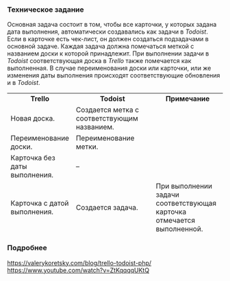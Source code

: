 <h3>Техническое задание</h3>
<p><span style="font-weight: 400;">Основная задача состоит в том, чтобы все карточки, у которых задана дата выполнения, автоматически создавались как задачи в <em>Todoist</em>. Если в карточке есть чек-лист, он должен создаться подзадачами в основной задаче. Каждая задача должна помечаться меткой с названием доски к которой принадлежит. При выполнении задачи в <em>Todoist</em> соответствующая доска в <em>Trello</em> также помечается как выполненная. В случае переименования доски или карточки, или же изменения даты выполнения происходят соответствующие обновления и в <em>Todoist</em>.</span></p>
<table style="width: 100%; height: 328px;">
<tbody>
<tr style="height: 24px;">
<td style="text-align: center; height: 24px; width: 21.3095%;"><b>Trello</b></td>
<td style="text-align: center; height: 24px; width: 43.3333%;"><b>Todoist</b></td>
<td style="text-align: center; height: 24px; width: 34.1667%;"><b>Примечание</b></td>
</tr>
<tr style="height: 24px;">
<td style="height: 24px; width: 21.3095%;">Новая доска.</td>
<td style="height: 24px; width: 43.3333%;">Создается метка с соответствующим названием.</td>
<td style="height: 24px; width: 34.1667%;"> </td>
</tr>
<tr style="height: 44px;">
<td style="height: 44px; width: 21.3095%;">Переименование доски.</td>
<td style="height: 44px; width: 43.3333%;">Переименование метки.</td>
<td style="height: 44px; width: 34.1667%;"> </td>
</tr>
<tr style="height: 44px;">
<td style="height: 44px; width: 21.3095%;">Карточка без даты выполнения.</td>
<td style="height: 44px; width: 43.3333%;">&#8211;</td>
<td style="height: 44px; width: 34.1667%;"> </td>
</tr>
<tr style="height: 64px;">
<td style="height: 64px; width: 21.3095%;">Карточка с датой выполнения.</td>
<td style="height: 64px; width: 43.3333%;">Создается задача.</td>
<td style="height: 64px; width: 34.1667%;">При выполнении задачи соответствующая карточка отмечается выполненной.</td>
</tr>
<tr style="height: 64px;">
<td style="height: 64px; width: 21.3095%;">Карточка с датой выполнения и чек-листом.</td>
<td style="height: 64px; width: 43.3333%;">Создается задача для карточки, как основная. Для пунктов чек-листа создаются вложенные задачи. </td>
<td style="height: 64px; width: 34.1667%;">При выполнении подзадачи отмечается соответствующий пункт в чек-листе.</td>
</tr>
<tr style="height: 64px;">
<td style="height: 64px; width: 21.3095%;">Переименование карточки или пункта чек-листа.</td>
<td style="height: 64px; width: 43.3333%;">Переименование задачи.</td>
<td style="height: 64px; width: 34.1667%;"> </td>
</tr>
<tr style="height: 64px;">
<td style="height: 64px; width: 21.3095%;">Изменение даты выполнения карточки.</td>
<td style="height: 64px; width: 43.3333%;">Изменения даты выполнения задачи.</td>
<td style="height: 64px; width: 34.1667%;"> </td>
</tr>
</tbody>
</table>

<h3>Подробнее</h3>
<a href="https://valerykoretsky.com/blog/trello-todoist-php/">https://valerykoretsky.com/blog/trello-todoist-php/</a><br>
<a href="https://www.youtube.com/watch?v=ZtKqqqqUKtQ&t=1s">https://www.youtube.com/watch?v=ZtKqqqqUKtQ</a>
